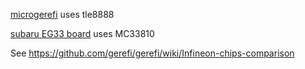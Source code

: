 
[microgerefi](https://github.com/gerefi/hw_microgerefi) uses tle8888

[subaru EG33 board](https://gerefi.com/forum/viewtopic.php?p=35502) uses MC33810



See https://github.com/gerefi/gerefi/wiki/Infineon-chips-comparison
